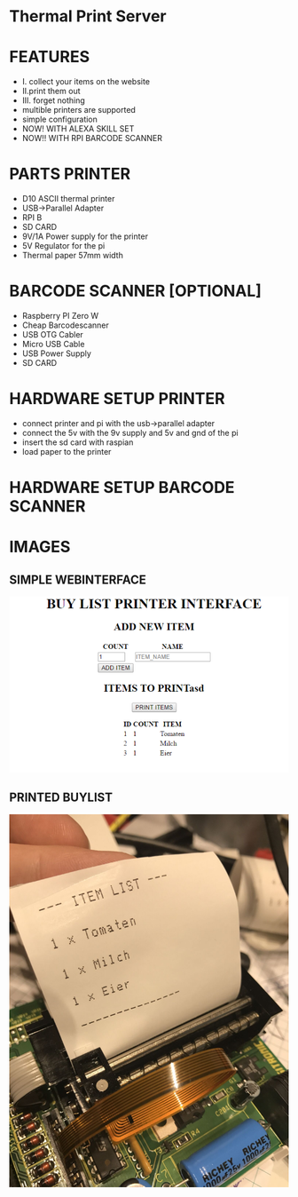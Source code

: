 # Thermal Print Server

# FEATURES
* I. collect your items on the website
* II.print them out
* III. forget nothing
* multible printers are supported
* simple configuration
* NOW! WITH ALEXA SKILL SET
* NOW!! WITH RPI BARCODE SCANNER

# PARTS PRINTER
* D10 ASCII thermal printer
* USB->Parallel Adapter
* RPI B
* SD CARD
* 9V/1A Power supply for the printer
* 5V Regulator for the pi
* Thermal paper 57mm width

# BARCODE SCANNER [OPTIONAL]
* Raspberry PI Zero W
* Cheap Barcodescanner
* USB OTG Cabler
* Micro USB Cable
* USB Power Supply
* SD CARD

# HARDWARE SETUP PRINTER
* connect printer and pi with the usb->parallel adapter
* connect the 5v with the 9v supply and 5v and gnd of the pi
* insert the sd card with raspian
* load paper to the printer

# HARDWARE SETUP BARCODE SCANNER




# IMAGES

## SIMPLE WEBINTERFACE
![Gopher image](/documentation/webapp.PNG)

## PRINTED BUYLIST
![Gopher image](/documentation/output_print.jpg)
